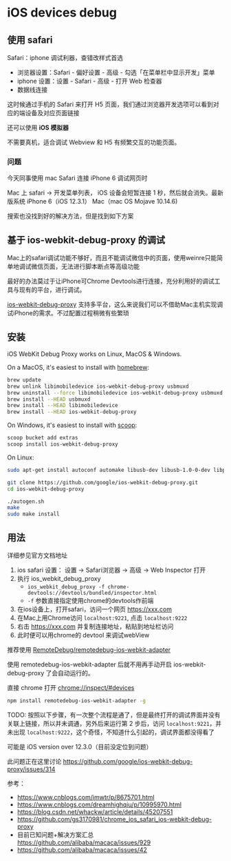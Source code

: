 # iOS devices debug

## 使用 safari

Safari：iphone 调试利器，查错改样式首选

- 浏览器设置：Safari - 偏好设置 - 高级 - 勾选「在菜单栏中显示开发」菜单
- iphone 设置：设置 - Safari - 高级 - 打开 Web 检查器
- 数据线连接

这时候通过手机的 Safari 来打开 H5 页面，我们通过浏览器开发选项可以看到对应的端设备及对应页面链接

还可以使用 **iOS 模拟器**

不需要真机，适合调试 Webview 和 H5 有频繁交互的功能页面。

### 问题

今天同事使用 mac Safari 连接 iPhone 6 调试网页时

Mac 上 safari -> 开发菜单列表， iOS 设备会短暂连接 1 秒，然后就会消失。最新版系统 iPhone 6（iOS 12.3.1） Mac（mac OS Mojave 10.14.6)

搜索也没找到好的解决方法，但是找到如下方案

## 基于 ios-webkit-debug-proxy 的调试

Mac上的safari调试功能不够好，而且不能调试微信中的页面，使用weinre只能简单地调试微信页面，无法进行脚本断点等高级功能

最好的办法莫过于让iPhone可Chrome Devtools进行连接，充分利用好的调试工具与现有的平台，进行调试。

[ios-webkit-debug-proxy](https://github.com/google/ios-webkit-debug-proxy) 支持多平台，这么来说我们可以不借助Mac主机实现调试iPhone的需求。不过配置过程稍微有些繁琐

## 安装

iOS WebKit Debug Proxy works on Linux, MacOS & Windows.

On a MacOS, it's easiest to install with [homebrew](http://brew.sh/):

```bash
brew update
brew unlink libimobiledevice ios-webkit-debug-proxy usbmuxd
brew uninstall --force libimobiledevice ios-webkit-debug-proxy usbmuxd
brew install --HEAD usbmuxd
brew install --HEAD libimobiledevice
brew install --HEAD ios-webkit-debug-proxy
```

On Windows, it's easiest to install with [scoop](http://scoop.sh/):

```bash
scoop bucket add extras
scoop install ios-webkit-debug-proxy
```

On Linux:

```bash
sudo apt-get install autoconf automake libusb-dev libusb-1.0-0-dev libplist-dev libplist++-dev usbmuxd libtool libimobiledevice-dev

git clone https://github.com/google/ios-webkit-debug-proxy.git
cd ios-webkit-debug-proxy

./autogen.sh
make
sudo make install
```

## 用法

详细参见官方文档地址

1. ios safari 设置： 设置 -> Safari浏览器 -> 高级 -> Web Inspector 打开
2. 执行 ios_webkit_debug_proxy
    - `ios_webkit_debug_proxy -f chrome-devtools://devtools/bundled/inspector.html`
    - `-f` 参数直接指定使用chrome的devtools作前端
3. 在ios设备上，打开safari，访问一个网页 https://xxx.com
4. 在Mac上用Chrome访问 `localhost:9221`, 点击 `localhost:9222`
5. 右击 https://xxx.com 并复制连接地址，粘贴到地址栏访问
6. 此时便可以用chrome的 devtool 来调试webView

推荐使用 [RemoteDebug/remotedebug-ios-webkit-adapter](https://github.com/RemoteDebug/remotedebug-ios-webkit-adapter)

使用 remotedebug-ios-webkit-adapter 后就不用再手动开启 ios-webkit-debug-proxy 了会自动运行的。

直接 chrome 打开 [chrome://inspect/#devices](chrome://inspect/#devices)

```bash
npm install remotedebug-ios-webkit-adapter -g
```

TODO: 按照以下步骤，有一次整个流程是通了，但是最终打开的调试界面并没有关联上链接，所以并未调通，另外后来运行第 2 步后，访问 `localhost:9221`，并未出现 `localhost:9222`，这个奇怪，不知道什么引起的，调试界面都没得看了

可能是 iOS version over 12.3.0（目前没定位到问题）

此问题正在这里讨论 https://github.com/google/ios-webkit-debug-proxy/issues/314

参考：

- https://www.cnblogs.com/imwtr/p/8675701.html
- https://www.cnblogs.com/dreamhighqiu/p/10995970.html
- https://blog.csdn.net/whackw/article/details/45207551
- https://github.com/gs3170981/chrome_ios_safari_ios-webkit-debug-proxy
- 目前已知问题+解决方案汇总 https://github.com/alibaba/macaca/issues/929
- https://github.com/alibaba/macaca/issues/42
